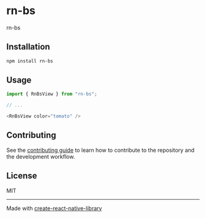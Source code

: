 # rn-bs

rn-bs

## Installation


```sh
npm install rn-bs
```


## Usage


```js
import { RnBsView } from "rn-bs";

// ...

<RnBsView color="tomato" />
```


## Contributing

See the [contributing guide](CONTRIBUTING.md) to learn how to contribute to the repository and the development workflow.

## License

MIT

---

Made with [create-react-native-library](https://github.com/callstack/react-native-builder-bob)
